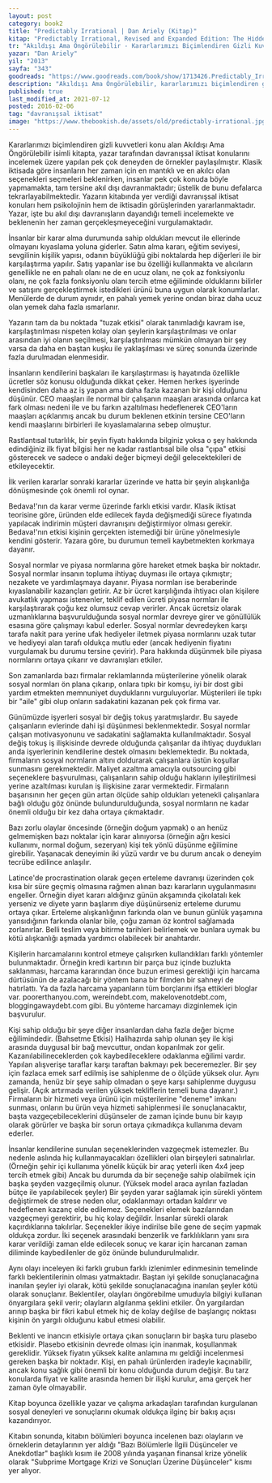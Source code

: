 ```yaml
---
layout: post  
category: book2  
title: "Predictably Irrational | Dan Ariely (Kitap)"  
kitap: "Predictably Irrational, Revised and Expanded Edition: The Hidden Forces That Shape Our Decisions"  
tr: "Akıldışı Ama Öngörülebilir - Kararlarımızı Biçimlendiren Gizli Kuvvetler"  
yazar: "Dan Ariely"  
yil: "2013"  
sayfa: "343"  
goodreads: "https://www.goodreads.com/book/show/1713426.Predictably_Irrational"
description: "Akıldışı Ama Öngörülebilir, kararlarımızı biçimlendiren gizli kuvvetleri konu alıyor."
published: true
last_modified_at: 2021-07-12
posted: 2016-02-06
tag: "davranışsal iktisat"
image: "https://www.thebookish.de/assets/old/predictably-irrational.jpg"
---
```


Kararlarımızı biçimlendiren gizli kuvvetleri konu alan Akıldışı Ama Öngörülebilir isimli kitapta, yazar tarafından davranışsal iktisat konularını incelemek üzere yapılan pek çok deneyden de örnekler paylaşılmıştır. Klasik iktisada göre insanların her zaman için en mantıklı ve en akılcı olan seçenekleri seçmeleri beklenirken, insanlar pek çok konuda böyle yapmamakta, tam tersine akıl dışı davranmaktadır; üstelik de bunu defalarca tekrarlayabilmektedir. Yazarın kitabında yer verdiği davranışsal iktisat konuları hem psikolojinin hem de iktisadin görüşlerinden yararlanmaktadır. Yazar, işte bu akıl dışı davranışların dayandığı temeli incelemekte ve beklenenin her zaman gerçekleşmeyeceğini vurgulamaktadır.  
  
İnsanlar bir karar alma durumunda sahip oldukları mevcut ile ellerinde olmayanı kıyaslama yoluna giderler. Satın alma kararı, eğitim seviyesi, sevgilinin kişilik yapısı, odanın büyüklüğü gibi noktalarda hep diğerleri ile bir karşılaştırma yapılır. Satış yapanlar ise bu özelliği kullanmakta ve alıcıların genellikle ne en pahalı olanı ne de en ucuz olanı, ne çok az fonksiyonlu olanı, ne çok fazla fonksiyonlu olanı tercih etme eğiliminde olduklarını bilirler ve satışını gerçekleştirmek istedikleri ürünü buna uygun olarak konumlarlar. Menülerde de durum aynıdır, en pahalı yemek yerine ondan biraz daha ucuz olan yemek daha fazla ısmarlanır.  
  
Yazarın tam da bu noktada "tuzak etkisi" olarak tanımladığı kavram ise, karşılaştırılması nispeten kolay olan şeylerin karşılaştırılması ve onlar arasından iyi olanın seçilmesi, karşılaştırılması mümkün olmayan bir şey varsa da daha en baştan kuşku ile yaklaşılması ve süreç sonunda üzerinde fazla durulmadan elenmesidir.  
  
İnsanların kendilerini başkaları ile karşılaştırması iş hayatında özellikle ücretler söz konusu olduğunda dikkat çeker. Hemen herkes işyerinde kendisinden daha az iş yapan ama daha fazla kazanan bir kişi olduğunu düşünür. CEO maaşları ile normal bir çalışanın maaşları arasında onlarca kat fark olması nedeni ile ve bu farkın azaltılması hedeflenerek CEO'ların maaşları açıklanmış ancak bu durum beklenen etkinin tersine CEO'ların kendi maaşlarını birbirleri ile kıyaslamalarına sebep olmuştur.  
  
Rastlantısal tutarlılık, bir şeyin fiyatı hakkında bilginiz yoksa o şey hakkında edindiğiniz ilk fiyat bilgisi her ne kadar rastlantısal bile olsa "çıpa" etkisi gösterecek ve sadece o andaki değer biçmeyi değil gelecektekileri de etkileyecektir.  
  
İlk verilen kararlar sonraki kararlar üzerinde ve hatta bir şeyin alışkanlığa dönüşmesinde çok önemli rol oynar.  
  
Bedava!'nın da karar verme üzerinde farklı etkisi vardır. Klasik iktisat teorisine göre, üründen elde edilecek fayda değişmediği sürece fiyatında yapılacak indirimin müşteri davranışını değiştirmiyor olması gerekir. Bedava!'nın etkisi kişinin gerçekten istemediği bir ürüne yönelmesiyle kendini gösterir. Yazara göre, bu durumun temeli kaybetmekten korkmaya dayanır.  
  
Sosyal normlar ve piyasa normlarına göre hareket etmek başka bir noktadır. Sosyal normlar insanın topluma ihtiyaç duyması ile ortaya çıkmıştır; nezakete ve yardımlaşmaya dayanır. Piyasa normları ise beraberinde kıyaslanabilir kazançları getirir. Az bir ücret karşılığında ihtiyacı olan kişilere avukatlık yapması istenenler, teklif edilen ücreti piyasa normları ile karşılaştırarak çoğu kez olumsuz cevap verirler. Ancak ücretsiz olarak uzmanlıklarına başvurulduğunda sosyal normlar devreye girer ve gönüllülük esasına göre çalışmayı kabul ederler. Sosyal normlar devredeyken karşı tarafa nakit para yerine ufak hediyeler iletmek piyasa normlarını uzak tutar ve hediyeyi alan tarafı oldukça mutlu eder (ancak hediyenin fiyatını vurgulamak bu durumu tersine çevirir). Para hakkında düşünmek bile piyasa normlarını ortaya çıkarır ve davranışları etkiler.  
  
Son zamanlarda bazı firmalar reklamlarında müşterilerine yönelik olarak sosyal normları ön plana çıkarıp, onlara tıpkı bir komşu, iyi bir dost gibi yardım etmekten memnuniyet duyduklarını vurguluyorlar. Müşterileri ile tıpkı bir "aile" gibi olup onların sadakatini kazanan pek çok firma var.  
  
Günümüzde işyerleri sosyal bir değiş tokuş yaratmışlardır. Bu sayede çalışanların evlerinde dahi işi düşünmesi beklenmektedir. Sosyal normlar çalışan motivasyonunu ve sadakatini sağlamakta kullanılmaktadır. Sosyal değiş tokuş iş ilişkisinde devrede olduğunda çalışanlar da ihtiyaç duydukları anda işyerlerinin kendilerine destek olmasını beklemektedir. Bu noktada, firmaların sosyal normların altını doldurarak çalışanlara üstün koşullar sunmasını gerekmektedir. Maliyet azaltma amacıyla outsourcing gibi seçeneklere başvurulması, çalışanların sahip olduğu hakların iyileştirilmesi yerine azaltılması kurulan iş ilişkisine zarar vermektedir. Firmaların başarısının her geçen gün artan ölçüde sahip oldukları yetenekli çalışanlara bağlı olduğu göz önünde bulundurulduğunda, sosyal normların ne kadar önemli olduğu bir kez daha ortaya çıkmaktadır.  
  
Bazı zorlu olaylar öncesinde (örneğin doğum yapmak) o an henüz gelmemişken bazı noktalar için karar alınıyorsa (örneğin ağrı kesici kullanımı, normal doğum, sezeryan) kişi tek yönlü düşünme eğilimine girebilir. Yaşanacak deneyimin iki yüzü vardır ve bu durum ancak o deneyim tecrübe edilince anlaşılır.  
  
Latince'de procrastination olarak geçen erteleme davranışı üzerinden çok kısa bir süre geçmiş olmasına rağmen alınan bazı kararların uygulanmasını engeller. Örneğin diyet kararı aldığınız günün akşamında çikolatalı kek yerseniz ve diyete yarın başlarım diye düşünürseniz erteleme durumu ortaya çıkar. Erteleme alışkanlığının farkında olan ve bunun günlük yaşamına yansıdığının farkında olanlar bile, çoğu zaman öz kontrol sağlamada zorlanırlar. Belli teslim veya bitirme tarihleri belirlemek ve bunlara uymak bu kötü alışkanlığı aşmada yardımcı olabilecek bir anahtardır.  
  
Kişilerin harcamalarını kontrol etmeye çalışırken kullandıkları farklı yöntemler bulunmaktadır. Örneğin kredi kartının bir parça buz içinde buzlukta saklanması, harcama kararından önce buzun erimesi gerektiği için harcama dürtüsünün de azalacağı bir yöntem bana bir filmden bir sahneyi de hatırlattı. Ya da fazla harcama yapanların tüm borçlarını ifşa ettikleri bloglar var. poorerthanyou.com, wereindebt.com, makelovenotdebt.com, bloggingawaydebt.com gibi. Bu yönteme harcamayı dizginlemek için başvurulur.  
  
Kişi sahip olduğu bir şeye diğer insanlardan daha fazla değer biçme eğilimindedir. (Bahsetme Etkisi) Halihazırda sahip olunan şey ile kişi arasında duygusal bir bağ mevcuttur, ondan koparılmak zor gelir. Kazanılabilineceklerden çok kaybedileceklere odaklanma eğilimi vardır. Yapılan alışverişe taraflar karşı taraftan bakmayı pek beceremezler. Bir şey için fazlaca emek sarf edilmiş ise sahiplenme de o ölçüde yüksek olur. Aynı zamanda, henüz bir şeye sahip olmadan o şeye karşı sahiplenme duygusu gelişir. (Açık artırmada verilen yüksek tekliflerin temeli buna dayanır.) Firmaların bir hizmeti veya ürünü için müşterilerine "deneme" imkanı sunması, onların bu ürün veya hizmeti sahiplenmesi ile sonuçlanacaktır, başta vazgeçebileceklerini düşünseler de zaman içinde bunu bir kayıp olarak görürler ve başka bir sorun ortaya çıkmadıkça kullanıma devam ederler.  
  
İnsanlar kendilerine sunulan seçeneklerinden vazgeçmek istemezler. Bu nedenle aslında hiç kullanmayacakları özellikleri olan birşeyleri satınalırlar. (Örneğin şehir içi kullanıma yönelik küçük bir araç yeterli iken 4x4 jeep tercih etmek gibi) Ancak bu durumda da bir seçeneğe sahip olabilmek için başka şeyden vazgeçilmiş olunur. (Yüksek model araca ayrılan fazladan bütçe ile yapılabilecek şeyler) Bir şeyden yarar sağlamak için sürekli yöntem değiştirmek de strese neden olur, odaklanmayı ortadan kaldırır ve hedeflenen kazanç elde edilemez. Seçenekleri elemek bazılarından vazgeçmeyi gerektirir, bu hiç kolay değildir. İnsanlar sürekli olarak kaçırdıklarına takılırlar. Seçenekler ikiye indirilse bile gene de seçim yapmak oldukça zordur. İki seçenek arasındaki benzerlik ve farklılıkların yanı sıra karar verildiği zaman elde edilecek sonuç ve karar için harcanan zaman diliminde kaybedilenler de göz önünde bulundurulmalıdır.  
  
Aynı olayı inceleyen iki farklı grubun farklı izlenimler edinmesinin temelinde farklı beklentilerinin olması yatmaktadır. Baştan iyi şekilde sonuçlanacağına inanılan şeyler iyi olarak, kötü şekilde sonuçlanacağına inanılan şeyler kötü olarak sonuçlanır. Beklentiler, olayları öngörebilme umuduyla bilgiyi kullanan önyargılara şekil verir; olayların algılanma şeklini etkiler. Ön yargılardan arınıp başka bir fikri kabul etmek hiç de kolay değilse de başlangıç noktası kişinin ön yargılı olduğunu kabul etmesi olabilir.  
  
Beklenti ve inancın etkisiyle ortaya çıkan sonuçların bir başka turu plasebo etkisidir. Plasebo etkisinin devrede olması için inanmak, koşullanmak gereklidir. Yüksek fiyatın yüksek kalite anlamına mı geldiği incelenmesi gereken başka bir noktadır. Kişi, en pahalı ürünlerden iradeyle kaçınabilir, ancak konu sağlık gibi önemli bir konu olduğunda durum değişir. Bu tarz konularda fiyat ve kalite arasında hemen bir ilişki kurulur, ama gerçek her zaman öyle olmayabilir.  
  
Kitap boyunca özellikle yazar ve çalışma arkadaşları tarafından kurgulanan sosyal deneyleri ve sonuçlarını okumak oldukça ilginç bir bakış açısı kazandırıyor.  
  
Kitabın sonunda, kitabın bölümleri boyunca incelenen bazı olayların ve örneklerin detaylarının yer aldığı "Bazı Bölümlerle İlgili Düşünceler ve Anekdotlar" başlıklı kısım ile 2008 yılında yaşanan finansal krize yönelik olarak "Subprime Mortgage Krizi ve Sonuçları Üzerine Düşünceler" kısmı yer alıyor.  

